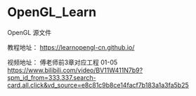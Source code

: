 # OpenGL_Learn

OpenGL 源文件

教程地址：
https://learnopengl-cn.github.io/

视频地址：
傅老师前3章对应工程  01-05
https://www.bilibili.com/video/BV11W411N7b9?spm_id_from=333.337.search-card.all.click&vd_source=e8c81c9b8ce14facf7b183a1a3fa5b25
